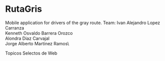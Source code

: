 # RutaGris
Mobile application for drivers of the gray route.
Team:
Ivan Alejandro Lopez Carranza\
Kenneth Osvaldo Barrera Orozco\
Alondra Diaz Carvajal\
Jorge Alberto Martinez Ramos\\

Topicos Selectos de Web
